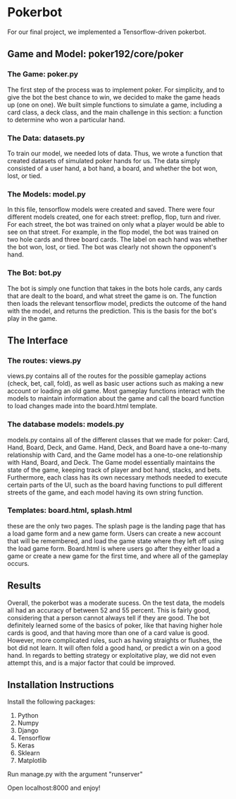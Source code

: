 # Pokerbot
For our final project, we implemented a Tensorflow-driven pokerbot. 
## Game and Model: poker192/core/poker
### The Game: poker.py
The first step of the process was to implement poker. For simplicity, and to give the bot the best chance to win, we decided to make the game heads up (one on one). We built simple functions to simulate a game, including a card class, a deck class, and the main challenge in this section: a function to determine who won a particular hand.  
### The Data: datasets.py
To train our model, we needed lots of data. Thus, we wrote a function that created datasets of simulated poker hands for us. The data simply consisted of a user hand, a bot hand, a board, and whether the bot won, lost, or tied. 
### The Models: model.py
In this file, tensorflow models were created and saved. There were four different models created, one for each street: preflop, flop, turn and river. For each street, the bot was trained on only what a player would be able to see on that street. For example, in the flop model, the bot was trained on two hole cards and three board cards. The label on each hand was whether the bot won, lost, or tied. The bot was clearly not shown the opponent's hand. 
### The Bot: bot.py
The bot is simply one function that takes in the bots hole cards, any cards that are dealt to the board, and what street the game is on. The function then loads the relevant tensorflow model, predicts the outcome of the hand with the model, and returns the prediction. This is the basis for the bot's play in the game.  

## The Interface
### The routes: views.py
views.py contains all of the routes for the possible gameplay actions (check, bet, call,
fold), as well as basic user actions such as making a new account or loading an old game.
Most gameplay functions interact with the models to maintain information about the game 
and call the board function to load changes made into the board.html template. 

### The database models: models.py
models.py contains all of the different classes that we made for poker: Card, Hand, Board,
Deck, and Game. Hand, Deck, and Board have a one-to-many relationship with Card, and the 
Game model has a one-to-one relationship with Hand, Board, and Deck. The Game model 
essentially maintains the state of the game, keeping track of player and bot hand, stacks,
and bets. Furthermore, each class has its own necessary methods needed to execute
certain parts of the UI, such as the board having functions to pull different streets
of the game, and each model having its own string function. 

### Templates: board.html, splash.html
these are the only two pages. The splash page is the landing page that has a load game
form and a new game form. Users can create a new account that will be remembered, and
load the game state where they left off using the load game form. Board.html is where
users go after they either load a game or create a new game for the first time, and
where all of the gameplay occurs.

## Results
Overall, the pokerbot was a moderate sucess. On the test data, the models all had an accuracy of between 52 and 55 percent. This is fairly good, considering that a person cannot always tell if they are good. The bot definitely learned some of the basics of poker, like that having higher hole cards is good, and that having more than one of a card value is good. However, more complicated rules, such as having straights or flushes, the bot did not learn. It will often fold a good hand, or predict a win on a good hand. In regards to betting strategy or exploitative play, we did not even attempt this, and is a major factor that could be improved. 

## Installation Instructions
Install the following packages: 
1. Python
2. Numpy
3. Django
4. Tensorflow
5. Keras
6. Sklearn
7. Matplotlib

Run manage.py with the argument "runserver"

Open localhost:8000 and enjoy!
